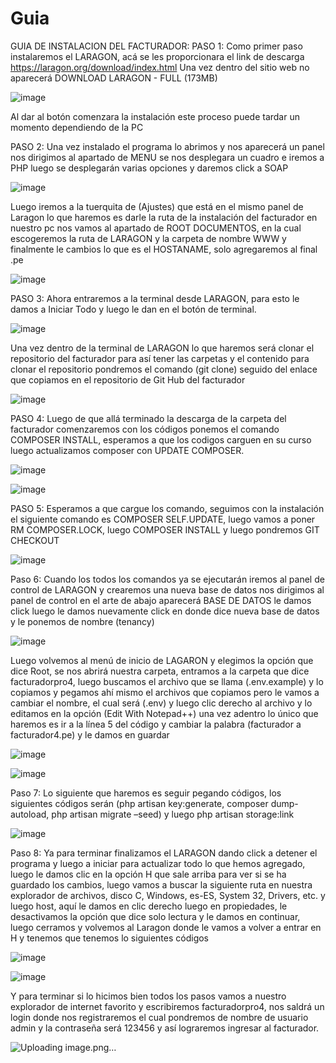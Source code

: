 # Guia

GUIA DE INSTALACION DEL FACTURADOR:
PASO 1: Como primer paso instalaremos el LARAGON, acá se les proporcionara el link de descarga https://laragon.org/download/index.html
 Una vez dentro del sitio web no aparecerá DOWNLOAD LARAGON - FULL (173MB)
 
![image](https://github.com/Jysn22/Guia/assets/125273441/820b8ffb-e66f-4905-9055-bcfc7201da12)

Al dar al botón comenzara la instalación este proceso puede tardar un momento dependiendo de la PC

PASO 2: Una vez instalado el programa lo abrimos y nos aparecerá un panel nos dirigimos al apartado de MENU se nos desplegara un cuadro e iremos a PHP luego se desplegarán varias opciones y daremos click a SOAP 

![image](https://github.com/Jysn22/Guia/assets/125273441/e84178ea-d4a4-4033-946c-aeb9a477e840)

Luego iremos a la tuerquita de (Ajustes) que está en el mismo panel de Laragon lo que haremos es darle la ruta de la instalación del facturador en nuestro pc nos vamos al apartado de ROOT DOCUMENTOS, en la cual escogeremos la ruta de LARAGON y la carpeta de nombre WWW y finalmente le cambios lo que es el HOSTANAME, solo agregaremos al final .pe

![image](https://github.com/Jysn22/Guia/assets/125273441/b8f2ec88-0cd9-4c17-9eb0-a47216934148)

PASO 3: Ahora entraremos a la terminal desde LARAGON, para esto le damos a Iniciar Todo y luego le dan en el botón de terminal.

![image](https://github.com/Jysn22/Guia/assets/125273441/efddf6e6-ea3f-47ee-b085-854b354cfcb1)

Una vez dentro de la terminal de LARAGON lo que haremos será clonar el repositorio del facturador para así tener las carpetas y el contenido para clonar el repositorio pondremos el comando (git clone) seguido del enlace que copiamos en el repositorio de Git Hub del facturador 

![image](https://github.com/Jysn22/Guia/assets/125273441/520a79ac-0866-4911-8d10-2412c7a37e1e)

PASO 4: Luego de que allá terminado la descarga de la carpeta del facturador comenzaremos con los códigos ponemos el comando COMPOSER INSTALL, esperamos a que los codigos carguen en su curso luego actualizamos composer con UPDATE COMPOSER.

![image](https://github.com/Jysn22/Guia/assets/125273441/b0f0f8dc-cf70-499b-a7e0-0e5a509abd08)

![image](https://github.com/Jysn22/Guia/assets/125273441/44c8a770-9770-4246-bceb-e44e75e828e9)


PASO 5: Esperamos a que cargue los comando, seguimos con la instalación el siguiente comando es COMPOSER SELF.UPDATE, luego vamos a poner RM COMPOSER.LOCK, luego COMPOSER INSTALL y luego pondremos GIT CHECKOUT

![image](https://github.com/Jysn22/Guia/assets/125273441/b0f102bb-7d72-4e03-8a09-4fc4964f713a)

Paso 6: Cuando los todos los comandos ya se ejecutarán iremos al panel de control de LARAGON y crearemos una nueva base de datos nos dirigimos al panel de control en el arte de abajo aparecerá BASE DE DATOS le damos click luego le damos nuevamente click en donde dice nueva base de datos y le ponemos de nombre (tenancy) 

![image](https://github.com/Jysn22/Guia/assets/125273441/b65f9c03-78e3-4406-8117-874aa88d4f1d)

Luego volvemos al menú de inicio de LAGARON y elegimos la opción que dice Root, se nos abrirá nuestra carpeta, entramos a la carpeta que dice facturadorpro4, luego buscamos el archivo que se llama (.env.example) y lo copiamos y pegamos ahí mismo el archivos que copiamos pero le vamos a cambiar el nombre, el cual será (.env) y luego clic derecho al archivo y lo editamos en la opción (Edit With Notepad++) una vez adentro lo único que haremos es ir a la línea 5 del código y cambiar la palabra (facturador a facturador4.pe) y le damos en guardar

![image](https://github.com/Jysn22/Guia/assets/125273441/9eb3e0a5-de92-4e0f-aaf2-f3e264981465)

![image](https://github.com/Jysn22/Guia/assets/125273441/adfb258c-d793-48fa-a60d-85354a2d86e9)

Paso 7: Lo siguiente que haremos es seguir pegando códigos, los siguientes códigos serán (php artisan key:generate, composer dump-autoload, php artisan migrate –seed) y luego php artisan storage:link

![image](https://github.com/Jysn22/Guia/assets/125273441/6c9851bf-9e73-4e53-a36b-a3b78eef5e0a)

Paso 8: Ya para terminar finalizamos el LARAGON dando click a detener el programa y luego a iniciar para actualizar todo lo que hemos agregado, luego le damos clic en la opción H que sale arriba para ver si se ha guardado los cambios, luego vamos a buscar la siguiente ruta en nuestra explorador de archivos, disco C, Windows, es-ES, System 32, Drivers, etc. y luego host, aquí le damos en clic derecho luego en propiedades, le desactivamos la opción que dice solo lectura y le damos en continuar, luego cerramos y volvemos al Laragon donde le vamos a volver a entrar en H y tenemos que tenemos lo siguientes códigos

![image](https://github.com/Jysn22/Guia/assets/125273441/0befe5a0-7c61-4b7a-84df-2e67e93589ba)

![image](https://github.com/Jysn22/Guia/assets/125273441/78cfa46a-e539-4250-bb40-976a7cd153e7)

Y para terminar si lo hicimos bien todos los pasos vamos a nuestro explorador de internet favorito y escribiremos facturadorpro4, nos saldrá un login donde nos registraremos el cual pondremos de nombre de usuario admin y la contraseña será 123456 y así lograremos ingresar al facturador.

![Uploading image.png…]()

